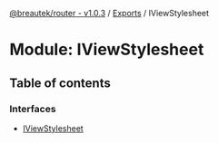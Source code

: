 [@breautek/router - v1.0.3](../README.md) / [Exports](../modules.md) / IViewStylesheet

# Module: IViewStylesheet

## Table of contents

### Interfaces

- [IViewStylesheet](../interfaces/IViewStylesheet.IViewStylesheet-1.md)
